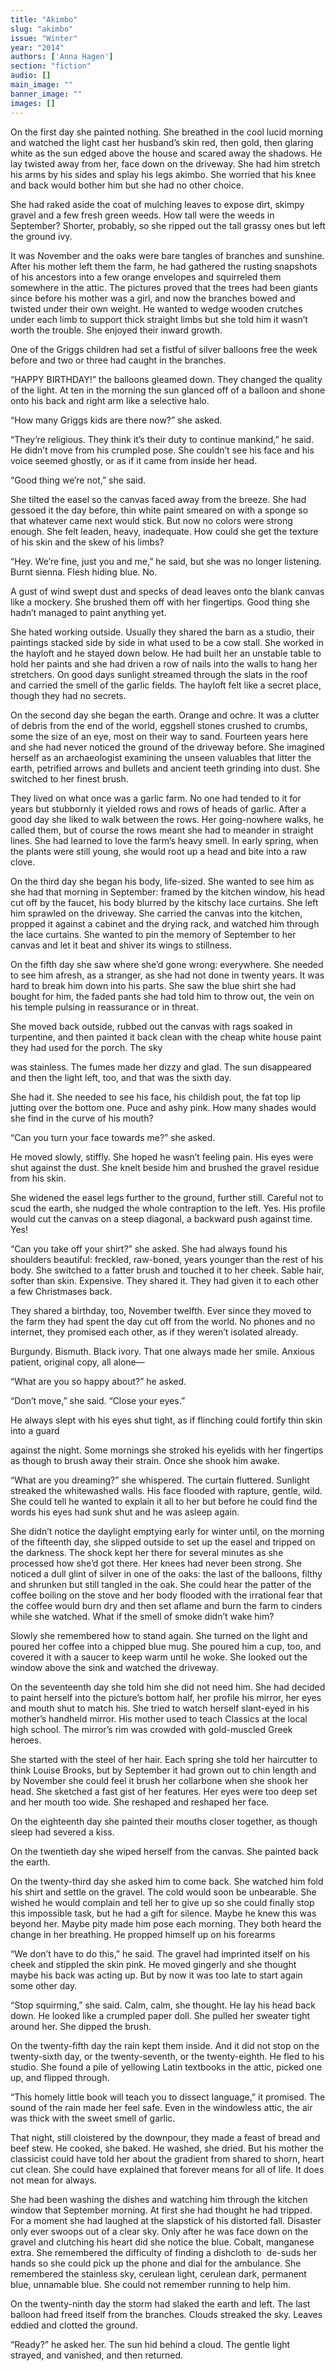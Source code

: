 ```yaml
---
title: "Akimbo"
slug: "akimbo"
issue: "Winter"
year: "2014"
authors: ['Anna Hagen']
section: "fiction"
audio: []
main_image: ""
banner_image: ""
images: []
---
```

On the first day she painted nothing. She breathed in the cool lucid morning and watched the light cast her husband’s skin red, then gold, then glaring white as the sun edged above the house and scared away the shadows. He lay twisted away from her, face down on the driveway. She had him stretch his arms by his sides and splay his legs akimbo. She worried that his knee and back would bother him but she had no other choice. 

She had raked aside the coat of mulching leaves to expose dirt, skimpy gravel and a few fresh green weeds. How tall were the weeds in September? Shorter, probably, so she ripped out the tall grassy ones but left the ground ivy.

It was November and the oaks were bare tangles of branches and sunshine. After his mother left them the farm, he had gathered the rusting snapshots of his ancestors into a few orange envelopes and squirreled them somewhere in the attic. The pictures proved that the trees had been giants since before his mother was a girl, and now the branches bowed and twisted under their own weight. He wanted to wedge wooden crutches under each limb to support thick straight limbs but she told him it wasn’t worth the trouble. She enjoyed their inward growth. 

One of the Griggs children had set a fistful of silver balloons free the week before and two or three had caught in the branches. 

“HAPPY BIRTHDAY!” the balloons gleamed down. They changed the quality of the light. At ten in the morning the sun glanced off of a balloon and shone onto his back and right arm like a selective halo.

“How many Griggs kids are there now?” she asked.

“They’re religious. They think it’s their duty to continue mankind,” he said. He didn’t move from his crumpled pose. She couldn’t see his face and his voice seemed ghostly, or as if it came from inside her head. 

“Good thing we’re not,” she said. 

She tilted the easel so the canvas faced away from the breeze. She had gessoed it the day before, thin white paint smeared on with a sponge so that whatever came next would stick. But now no colors were strong enough. She felt leaden, heavy, inadequate. How could she get the texture of his skin and the skew of his limbs? 

“Hey. We’re fine, just you and me,” he said, but she was no longer listening. Burnt sienna. Flesh hiding blue. No.

A gust of wind swept dust and specks of dead leaves onto the blank canvas like a mockery. She brushed them off with her fingertips. Good thing she hadn’t managed to paint anything yet. 

She hated working outside. Usually they shared the barn as a studio, their paintings stacked side by side in what used to be a cow stall. She worked in the hayloft and he stayed down below. He had built her an unstable table to hold her paints and she had driven a row of nails into the walls to hang her stretchers. On good days sunlight streamed through the slats in the roof and carried the smell of the garlic fields. The hayloft felt like a secret place, though they had no secrets.

On the second day she began the earth. Orange and ochre. It was a clutter of debris from the end of the world, eggshell stones crushed to crumbs, some the size of an eye, most on their way to sand. Fourteen years here and she had never noticed the ground of the driveway before. She imagined herself as an archaeologist examining the unseen valuables that litter the earth, petrified arrows and bullets and ancient teeth grinding into dust. She switched to her finest brush. 

They lived on what once was a garlic farm. No one had tended to it for years but stubbornly it yielded rows and rows of heads of garlic. After a good day she liked to walk between the rows. Her going-nowhere walks, he called them, but of course the rows meant she had to meander in straight lines. She had learned to love the farm’s heavy smell. In early spring, when the plants were still young, she would root up a head and bite into a raw clove. 

On the third day she began his body, life-sized. She wanted to see him as she had that morning in September: framed by the kitchen window, his head cut off by the faucet, his body blurred by the kitschy lace curtains. She left him sprawled on the driveway. She carried the canvas into the kitchen, propped it against a cabinet and the drying rack, and watched him through the lace curtains. She wanted to pin the memory of September to her canvas and let it beat and shiver its wings to stillness.

On the fifth day she saw where she’d gone wrong: everywhere. She needed to see him afresh, as a stranger, as she had not done in twenty years. It was hard to break him down into his parts. She saw the blue shirt she had bought for him, the faded pants she had told him to throw out, the vein on his temple pulsing in reassurance or in threat. 

She moved back outside, rubbed out the canvas with rags soaked in turpentine, and then painted it back clean with the cheap white house paint they had used for the porch. The sky 

was stainless. The fumes made her dizzy and glad. The sun disappeared and then the light left, too, and that was the sixth day.

She had it. She needed to see his face, his childish pout, the fat top lip jutting over the bottom one. Puce and ashy pink. How many shades would she find in the curve of his mouth? 

 “Can you turn your face towards me?” she asked. 

 He moved slowly, stiffly. She hoped he wasn’t feeling pain. His eyes were shut against the dust. She knelt beside him and brushed the gravel residue from his skin.

She widened the easel legs further to the ground, further still. Careful not to scud the earth, she nudged the whole contraption to the left. Yes. His profile would cut the canvas on a steep diagonal, a backward push against time. Yes!

“Can you take off your shirt?” she asked. She had always found his shoulders beautiful: freckled, raw-boned, years younger than the rest of his body. She switched to a fatter brush and touched it to her cheek. Sable hair, softer than skin. Expensive. They shared it. They had given it to each other a few Christmases back. 

They shared a birthday, too, November twelfth. Ever since they moved to the farm they had spent the day cut off from the world. No phones and no internet, they promised each other, as if they weren’t isolated already. 

Burgundy. Bismuth. Black ivory. That one always made her smile. Anxious patient, original copy, all alone—

“What are you so happy about?” he asked. 

“Don’t move,” she said. “Close your eyes.”

He always slept with his eyes shut tight, as if flinching could fortify thin skin into a guard 

against the night. Some mornings she stroked his eyelids with her fingertips as though to brush away their strain. Once she shook him awake.

“What are you dreaming?” she whispered. The curtain fluttered. Sunlight streaked the whitewashed walls. His face flooded with rapture, gentle, wild. She could tell he wanted to explain it all to her but before he could find the words his eyes had sunk shut and he was asleep again. 

She didn’t notice the daylight emptying early for winter until, on the morning of the fifteenth day, she slipped outside to set up the easel and tripped on the darkness. The shock kept her there for several minutes as she processed how she’d got there. Her knees had never been strong. She noticed a dull glint of silver in one of the oaks: the last of the balloons, filthy and shrunken but still tangled in the oak. She could hear the patter of the coffee boiling on the stove and her body flooded with the irrational fear that the coffee would burn dry and then set aflame and burn the farm to cinders while she watched. What if the smell of smoke didn’t wake him? 

Slowly she remembered how to stand again. She turned on the light and poured her coffee into a chipped blue mug. She poured him a cup, too, and covered it with a saucer to keep warm until he woke. She looked out the window above the sink and watched the driveway.

On the seventeenth day she told him she did not need him. She had decided to paint herself into the picture’s bottom half, her profile his mirror, her eyes and mouth shut to match his. She tried to watch herself slant-eyed in his mother’s handheld mirror. His mother used to teach Classics at the local high school. The mirror’s rim was crowded with gold-muscled Greek heroes. 

She started with the steel of her hair. Each spring she told her haircutter to think Louise Brooks, but by September it had grown out to chin length and by November she could feel it brush her collarbone when she shook her head. She sketched a fast gist of her features. Her eyes were too deep set and her mouth too wide. She reshaped and reshaped her face.

On the eighteenth day she painted their mouths closer together, as though sleep had severed a kiss. 

On the twentieth day she wiped herself from the canvas. She painted back the earth. 

On the twenty-third day she asked him to come back. She watched him fold his shirt and settle on the gravel. The cold would soon be unbearable. She wished he would complain and tell her to give up so she could finally stop this impossible task, but he had a gift for silence. Maybe he knew this was beyond her. Maybe pity made him pose each morning. They both heard the change in her breathing. He propped himself up on his forearms

“We don’t have to do this,” he said. The gravel had imprinted itself on his cheek and stippled the skin pink. He moved gingerly and she thought maybe his back was acting up. But by now it was too late to start again some other day. 

“Stop squirming,” she said. Calm, calm, she thought. He lay his head back down. He looked like a crumpled paper doll. She pulled her sweater tight around her. She dipped the brush.

On the twenty-fifth day the rain kept them inside. And it did not stop on the twenty-sixth day, or the twenty-seventh, or the twenty-eighth. He fled to his studio. She found a pile of yellowing Latin textbooks in the attic, picked one up, and flipped through. 

“This homely little book will teach you to dissect language,” it promised. The sound of the rain made her feel safe. Even in the windowless attic, the air was thick with the sweet smell of garlic.

That night, still cloistered by the downpour, they made a feast of bread and beef stew. He cooked, she baked. He washed, she dried. But his mother the classicist could have told her about the gradient from shared to shorn, heart cut clean. She could have explained that forever means for all of life. It does not mean for always.

She had been washing the dishes and watching him through the kitchen window that September morning. At first she had thought he had tripped. For a moment she had laughed at the slapstick of his distorted fall. Disaster only ever swoops out of a clear sky. Only after he was face down on the gravel and clutching his heart did she notice the blue. Cobalt, manganese extra. She remembered the difficulty of finding a dishcloth to  de-suds her hands so she could pick up the phone and dial for the ambulance. She remembered the stainless sky, cerulean light, cerulean dark, permanent blue, unnamable blue. She could not remember running to help him. 

On the twenty-ninth day the storm had slaked the earth and left. The last balloon had freed itself from the branches. Clouds streaked the sky. Leaves eddied and clotted the ground.

“Ready?” he asked her. The sun hid behind a cloud. The gentle light strayed, and vanished, and then returned.

